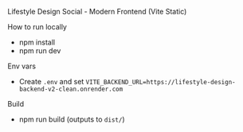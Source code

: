 Lifestyle Design Social - Modern Frontend (Vite Static)

How to run locally
- npm install
- npm run dev

Env vars
- Create `.env` and set `VITE_BACKEND_URL=https://lifestyle-design-backend-v2-clean.onrender.com`

Build
- npm run build (outputs to `dist/`)
